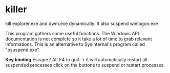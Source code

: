 # killer
kill explorer.exe and dwm.exe dynamically. It also suspend winlogon.exe

This program gathers some useful functions. The Windows API documentation is not complete so it take a lot of time to grab relevant informations.
This is an alternative to Sysinternal's program called "psuspend.exe"


**__Key binding__**
Escape / Alt F4 to quit -> it will automatically restart all suspended processes
click on the buttons to suspend or restart processes.
